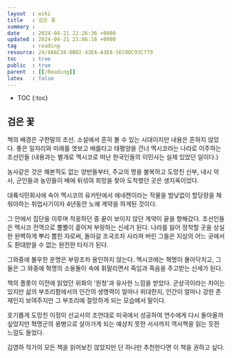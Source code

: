 ```yaml
---
layout  : wiki
title   : 검은 꽃 
summary : 
date    : 2024-04-21 22:26:36 +0900
updated : 2024-04-21 23:06:16 +0900
tag     : reading
resource: 24/8A6C38-0B02-43EA-A3E8-5EC0DC93C779
toc     : true
public  : true
parent  : [[/Reading]]
latex   : false
---
```

* TOC
{:toc}

## 검은 꽃 

책의 배경은 구한말의 조선. 소설에서 흔히 볼 수 있는 시대이지만 내용은 흔하지 않았다. 좋은 일자리와 미래를 엿보고 배를타고 태평양을 건너 멕시코라는 나라로 이주하는 조선인들 (내용과는 별개로 멕시코로 떠난 한국인들의 이민사는 실제 있었던 일이다.)

농사같은 것은 해본적도 없는 양반들부터, 주교의 명을 불복하고 도망친 신부, 내시 악사, 군인들과 농민들이 배에 뒤섞여 희망을 찾아 도착했던 곳은 생지옥이었다.

대륙식민회사에 속아 멕시코의 유카탄에서 에네켄이라는 작물을 밤낮없이 할당량을 채워야하는 취업사기이자 4년동안 노예 계약을 하게된 것이다.

그 안에서 집단을 이루며 적응하던 중 끝이 보이지 않던 계약이 끝을 향해갔다.
조선인들은 멕시코 전역으로 뿔뿔이 흩어져 부랑하는 신세가 된다. 나라를 잃어 정착할 곳을 상실한 완벽하게 뿌리 뽑힌 자로써, 돌아갈 조국조차 사라져 버린 그들은 지상의 어느 곳에서도 환대받을 수 없는 완전한 타자가 된다.

그와중에 불우한 운명은 부랑조차 용인하지 않는다. 멕시코에는 혁명이 몰아닥치고, 그들은 그 와중에 혁명의 소용돌이 속에 휘말리면서 죽임과 죽음을 주고받는 신세가 된다.

책의 플롯이 이전에 읽었던 위화의 '원청'과 유사한 느낌을 받았다. 군상극이라는 차이는 있지만 삶의 부조리함에서의 인간의 생명력이 얼마나 위대한지, 인간이 얼마나 강한 존재인지 보여주지만 그 부조리에 절망하게 되는 모습에서 말이다.

호기롭게 도망친 이정이 선교사의 조언대로 미국에서 성공하여 연수에게 다시 돌아올까 싶었지만 혁명군의 용병으로 살아가게 되는 예상치 못한 서사까지 역사책을 읽는 듯한 느낌도 들었다.

김영하 작가의 모든 책을 읽어보진 않았지만 단 하나만 추천한다면 이 책을 권하고 싶다.


